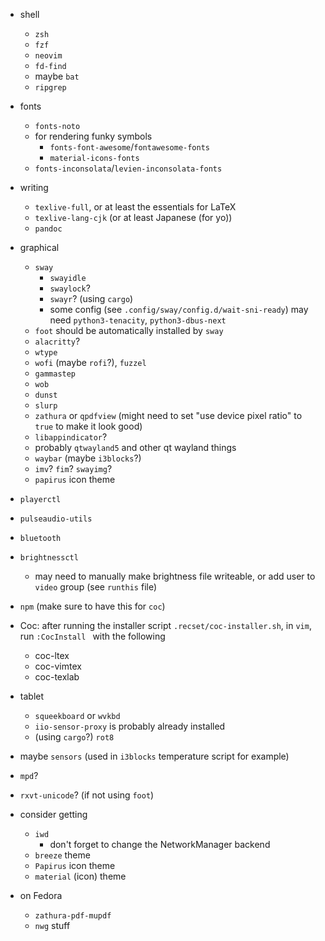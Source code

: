 * shell
  * `zsh`
  * `fzf`
  * `neovim`
  * `fd-find`
  * maybe `bat`
  * `ripgrep`
* fonts
  * `fonts-noto`
  * for rendering funky symbols
      * `fonts-font-awesome`/`fontawesome-fonts`
      * `material-icons-fonts`
  * `fonts-inconsolata`/`levien-inconsolata-fonts`
* writing
  * `texlive-full`, or at least the essentials for LaTeX
  * `texlive-lang-cjk` (or at least Japanese (for yo))
  * `pandoc`
* graphical
  * `sway`
    * `swayidle`
    * `swaylock`?
	* `swayr`? (using `cargo`)
	* some config (see `.config/sway/config.d/wait-sni-ready`) may need
	  `python3-tenacity`, `python3-dbus-next`
  * `foot` should be automatically installed by `sway`
  * `alacritty`?
  * `wtype`
  * `wofi` (maybe `rofi`?), `fuzzel`
  * `gammastep`
  * `wob`
  * `dunst`
  * `slurp`
  * `zathura` or `qpdfview` (might need to set "use device pixel ratio" to `true` to make it look good)
  * `libappindicator`?
  * probably `qtwayland5` and other qt wayland things
  * `waybar` (maybe `i3blocks`?)
  * `imv`? `fim`? `swayimg`?
  * `papirus` icon theme
* `playerctl`
* `pulseaudio-utils`
* `bluetooth`
* `brightnessctl`
  * may need to manually make brightness file writeable, or add user to `video`
	group (see `runthis` file)

* `npm` (make sure to have this for `coc`)
* Coc: after running the installer script `.recset/coc-installer.sh`, in `vim`,
  run `:CocInstall ` with the following
    * coc-ltex
    * coc-vimtex
    * coc-texlab

* tablet
  * `squeekboard` or `wvkbd`
  * `iio-sensor-proxy` is probably already installed
  * (using `cargo`?) `rot8`
 
* maybe `sensors` (used in `i3blocks` temperature script for example)
 
* `mpd`?

* `rxvt-unicode`? (if not using `foot`)

* consider getting
    * `iwd`
        * don't forget to change the NetworkManager backend
    * `breeze` theme
    * `Papirus` icon theme
    * `material` (icon) theme


* on Fedora
	* `zathura-pdf-mupdf`
	* `nwg` stuff
